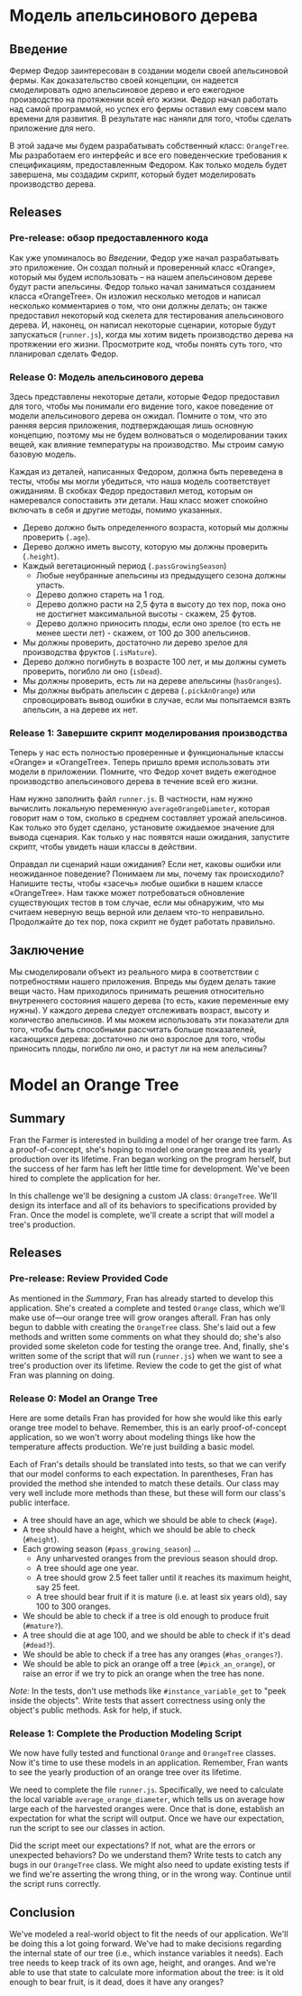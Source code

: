 # Модель апельсинового дерева

## Введение
Фермер Федор заинтересован в создании модели своей апельсиновой фермы. Как доказательство своей концепции, он надеется смоделировать одно апельсиновое дерево и его ежегодное производство на протяжении всей его жизни. Федор начал работать над самой программой, но успех его фермы оставил ему совсем мало времени для развития. В результате нас наняли для того, чтобы сделать приложение для него.

В этой задаче мы будем разрабатывать собственный класс: `OrangeTree`. Мы разработаем его интерфейс и все его поведенческие требования к спецификациям, предоставленным Федором. Как только модель будет завершена, мы создадим скрипт, который будет моделировать производство дерева.


## Releases
### Pre-release: обзор предоставленного кода
Как уже упоминалось во *Введении*, Федор уже начал разрабатывать это приложение. Он создал полный и проверенный класс «Orange», который мы будем использовать – на нашем апельсиновом дереве будут расти апельсины. Федор только начал заниматься созданием класса «OrangeTree». Он изложил несколько методов и написал несколько комментариев о том, что они должны делать; он также предоставил некоторый код скелета для тестирования апельсинового дерева. И, наконец, он написал некоторые сценарии, которые будут запускаться (`runner.js`), когда мы хотим видеть производство дерева на протяжении его жизни. Просмотрите код, чтобы понять суть того, что планировал сделать Федор.


### Release 0: Модель апельсинового дерева
Здесь представлены некоторые детали, которые Федор предоставил для того, чтобы мы понимали его видение того, какое поведение от модели апельсинового дерева он ожидал. Помните о том, что это ранняя версия приложения, подтверждающая лишь основную концепцию, поэтому мы не будем волноваться о моделировании таких вещей, как влияние температуры на производство. Мы строим самую базовую модель.

Каждая из деталей, написанных Федором, должна быть переведена в тесты, чтобы мы могли убедиться, что наша модель соответствует ожиданиям. В скобках Федор предоставил метод, которым он намеревался сопоставить эти детали. Наш класс может спокойно включать в себя и другие методы, помимо указанных.

- Дерево должно быть определенного возраста, который мы должны проверить (`.age`).
- Дерево должно иметь высоту, которую мы должны проверить (`.height`).
- Каждый вегетационный период (`.passGrowingSeason`) 
  - Любые неубранные апельсины из предыдущего сезона должны упасть.
  - Дерево должно стареть на 1 год.
  - Дерево должно расти на 2,5 фута в высоту до тех пор, пока оно не достигнет максимальной высоты - скажем, 25 футов.
  - Дерево должно приносить плоды, если оно зрелое (то есть не менее шести лет) - скажем, от 100 до 300 апельсинов.
- Мы должны проверить, достаточно ли дерево зрелое для производства фруктов (`.isMature`).
- Дерево должно погибнуть в возрасте 100 лет, и мы должны суметь проверить, погибло ли ​​оно (`isDead`).
- Мы должны проверить, есть ли на дереве апельсины (`hasOranges`).
- Мы должны выбрать апельсин с дерева (`.pickAnOrange`) или спровоцировать вывод ошибки в случае, если мы попытаемся взять апельсин, а на дереве их нет.


### Release 1: Завершите скрипт моделирования производства

Теперь у нас есть полностью проверенные и функциональные классы «Orange» и «OrangeTree». Теперь пришло время использовать эти модели в приложении. Помните, что Федор хочет видеть ежегодное производство апельсинового дерева в течение всей его жизни.

Нам нужно заполнить файл `runner.js`. В частности, нам нужно вычислить локальную переменную `averageOrangeDiameter`, которая говорит нам о том, сколько в среднем составляет урожай апельсинов. Как только это будет сделано, установите ожидаемое значение для вывода сценария. Как только у нас появятся наши ожидания, запустите скрипт, чтобы увидеть наши классы в действии.

Оправдал ли сценарий наши ожидания? Если нет, каковы ошибки или неожиданное поведение? Понимаем ли мы, почему так происходило? Напишите тесты, чтобы «засечь» любые ошибки в нашем классе «OrangeTree». Нам также может потребоваться обновление существующих тестов в том случае, если мы обнаружим, что мы считаем неверную вещь верной или делаем что-то неправильно. Продолжайте до тех пор, пока скрипт не будет работать правильно.

## Заключение
Мы смоделировали объект из реального мира в соответствии с потребностями нашего приложения. Впредь мы будем делать такие вещи часто. Нам приходилось принимать решения относительно внутреннего состояния нашего дерева (то есть, какие переменные ему нужны). У каждого дерева следует отслеживать возраст, высоту и количество апельсинов. И мы можем использовать эти показатели для того, чтобы быть способными рассчитать больше показателей, касающихся дерева: достаточно ли оно взрослое для того, чтобы приносить плоды, погибло ли оно, и растут ли на нем апельсины?




# Model an Orange Tree

## Summary
Fran the Farmer is interested in building a model of her orange tree farm.  As a proof-of-concept, she's hoping to model one orange tree and its yearly production over its lifetime.  Fran began working on the program herself, but the success of her farm has left her little time for development.  We've been hired to complete the application for her.

In this challenge we'll be designing a custom JA class:  `OrangeTree`.  We'll design its interface and all of its behaviors to specifications provided by Fran.  Once the model is complete, we'll create a script that will model a tree's production.


## Releases
### Pre-release:  Review Provided Code
As mentioned in the *Summary*, Fran has already started to develop this application.  She's created a complete and tested `Orange` class, which we'll make use of—our orange tree will grow oranges afterall.  Fran has only begun to dabble with creating the `OrangeTree` class.  She's laid out a few methods and written some comments on what they should do; she's also provided some skeleton code for testing the orange tree.  And, finally, she's written some of the script that will run (`runner.js`) when we want to see a tree's production over its lifetime.  Review the code to get the gist of what Fran was planning on doing.


### Release 0: Model an Orange Tree
Here are some details Fran has provided for how she would like this early orange tree model to behave.  Remember, this is an early proof-of-concept application, so we won't worry about modeling things like how the temperature affects production.  We're just building a basic model.

Each of Fran's details should be translated into tests, so that we can verify that our model conforms to each expectation.  In parentheses, Fran has provided the method she intended to match these details.  Our class may very well include more methods than these, but these will form our class's public interface.

- A tree should have an age, which we should be able to check (`#age`).
- A tree should have a height, which we should be able to check (`#height`).
- Each growing season (`#pass_growing_season`) ...
  - Any unharvested oranges from the previous season should drop.
  - A tree should age one year.
  - A tree should grow 2.5 feet taller until it reaches its maximum height, say 25 feet.
  - A tree should bear fruit if it is mature (i.e. at least six years old), say 100 to 300 oranges.
- We should be able to check if a tree is old enough to produce fruit (`#mature?`).
- A tree should die at age 100, and we should be able to check if it's dead (`#dead?`).
- We should be able to check if a tree has any oranges (`#has_oranges?`).
- We should be able to pick an orange off a tree (`#pick_an_orange`), or raise an error if we try to pick an orange when the tree has none.


*Note:*  In the tests, don't use methods like `#instance_variable_get` to "peek inside the objects".  Write tests that assert correctness using only the object's public methods.  Ask for help, if stuck.


### Release 1: Complete the Production Modeling Script
We now have fully tested and functional `Orange` and `OrangeTree` classes.  Now it's time to use these models in an application.  Remember, Fran wants to see the yearly production of an orange tree over its lifetime.

We need to complete the file `runner.js`.  Specifically, we need to calculate the local variable `average_orange_diameter`, which tells us on average how large each of the harvested oranges were.  Once that is done, establish an expectation for what the script will output.  Once we have our expectation, run the script to see our classes in action.

Did the script meet our expectations?  If not, what are the errors or unexpected behaviors?  Do we understand them?  Write tests to catch any bugs in our `OrangeTree` class.  We might also need to update existing tests if we find we're asserting the wrong thing, or in the wrong way.  Continue until the script runs correctly.


## Conclusion
We've modeled a real-world object to fit the needs of our application.  We'll be doing this a lot going forward.  We've had to make decisions regarding the internal state of our tree (i.e., which instance variables it needs).  Each tree needs to keep track of its own age, height, and oranges.  And we're able to use that state to calculate more information about the tree:  is it old enough to bear fruit, is it dead, does it have any oranges?
